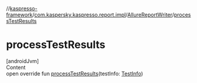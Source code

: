 //[kaspresso-framework](../../index.md)/[com.kaspersky.kaspresso.report.impl](../index.md)/[AllureReportWriter](index.md)/[processTestResults](process-test-results.md)



# processTestResults  
[androidJvm]  
Content  
open override fun [processTestResults](process-test-results.md)(testInfo: [TestInfo](../../com.kaspersky.kaspresso.testcases.models.info/-test-info/index.md))  



